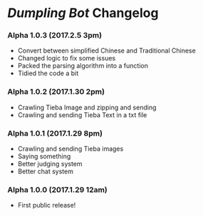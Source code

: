 # *Dumpling Bot* Changelog

### Alpha 1.0.3 (2017.2.5 3pm)
* Convert between simplified Chinese and Traditional Chinese
* Changed logic to fix some issues
* Packed the parsing algorithm into a function
* Tidied the code a bit

### Alpha 1.0.2 (2017.1.30 2pm)
* Crawling Tieba Image and zipping and sending
* Crawling and sending Tieba Text in a txt file

### Alpha 1.0.1 (2017.1.29 8pm)
* Crawling and sending Tieba images
* Saying something
* Better judging system
* Better chat system

### Alpha 1.0.0 (2017.1.29 12am)
* First public release!
